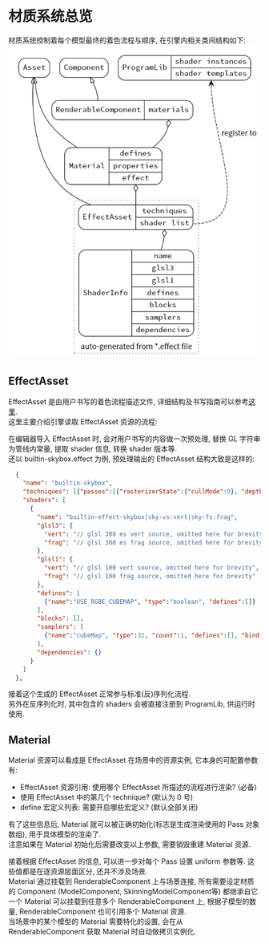 # 材质系统总览

材质系统控制着每个模型最终的着色流程与顺序, 在引擎内相关类间结构如下:
[![Assets](material.png "Click to view diagram source")](material.dot)

## EffectAsset
EffectAsset 是由用户书写的着色流程描述文件, 详细结构及书写指南可以参考[这里](effect-syntax.md).<br>
这里主要介绍引擎读取 EffectAsset 资源的流程:

在编辑器导入 EffectAsset 时, 会对用户书写的内容做一次预处理, 替换 GL 字符串为管线内常量, 提取 shader 信息, 转换 shader 版本等.<br>
还以 builtin-skybox.effect 为例, 预处理输出的 EffectAsset 结构大致是这样的:
```json
  {
    "name": "builtin-skybox",
    "techniques": [{"passes":[{"rasterizerState":{"cullMode":0}, "depthStencilState":{"depthTest":true, "depthWrite":false}, "program":"builtin-effect-skybox|sky-vs:vert|sky-fs:frag", "properties":{"cubeMap":{"type":32, "value":"default-cube"}}, "priority":10}]}],
    "shaders": [
      {
        "name": "builtin-effect-skybox|sky-vs:vert|sky-fs:frag",
        "glsl3": {
          "vert": "// glsl 300 es vert source, omitted here for brevity",
          "frag": "// glsl 300 es frag source, omitted here for brevity"
        },
        "glsl1": {
          "vert": "// glsl 100 vert source, omitted here for brevity",
          "frag": "// glsl 100 frag source, omitted here for brevity"
        },
        "defines": [
          {"name":"USE_RGBE_CUBEMAP", "type":"boolean", "defines":[]}
        ],
        "blocks": [],
        "samplers": [
          {"name":"cubeMap", "type":32, "count":1, "defines":[], "binding":0}
        ],
        "dependencies": {}
      }
    ]
  },
```
接着这个生成的 EffectAsset 正常参与标准(反)序列化流程.<br>
另外在反序列化时, 其中包含的 shaders 会被直接注册到 ProgramLib, 供运行时使用.

## Material
Material 资源可以看成是 EffectAsset 在场景中的资源实例, 它本身的可配置参数有:
* EffectAsset 资源引用: 使用哪个 EffectAsset 所描述的流程进行渲染? (必备)
* 使用 EffectAsset 中的第几个 technique? (默认为 0 号)
* define 宏定义列表: 需要开启哪些宏定义? (默认全部关闭)

有了这些信息后, Material 就可以被正确初始化(标志是生成渲染使用的 Pass 对象数组), 用于具体模型的渲染了.<br>
注意如果在 Material 初始化后需要改变以上参数, 需要销毁重建 Material 资源.

接着根据 EffectAsset 的信息, 可以进一步对每个 Pass 设置 uniform 参数等. 这些值都是在逐资源层面区分, 还并不涉及场景.<br>
Material 通过挂载到 RenderableComponent 上与场景连接, 所有需要设定材质的 Component (ModelComponent, SkinningModelComponent等) 都继承自它.<br>
一个 Material 可以挂载到任意多个 RenderableComponent 上, 根据子模型的数量, RenderableComponent 也可引用多个 Material 资源.<br>
当场景中的某个模型的 Material 需要特化的设置, 会在从 RenderableComponent 获取 Material 时自动做拷贝实例化.

